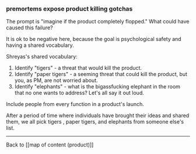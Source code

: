 ### premortems expose product killing gotchas

The prompt is "imagine if the product completely flopped." What could have caused this failure?

It is ok to be negative here, because the goal is psychological safety and having a shared vocabulary.

Shreyas's shared vocabulary:

1. Identify "tigers" - a threat that would kill the product.
2. Identify "paper tigers" - a seeming threat that could kill the product, but you, as PM, are not worried about.
3. Identify "elephants" - what is the bigassfucking elephant in the room that no one wants to address? Let's all say it out loud. 

Include people from every function in a product's launch. 

After a period of time where individuals have brought their ideas and shared them, we all pick tigers , paper tigers, and elephants from someone else's list. 

---

Back to [[map of content (product)]]